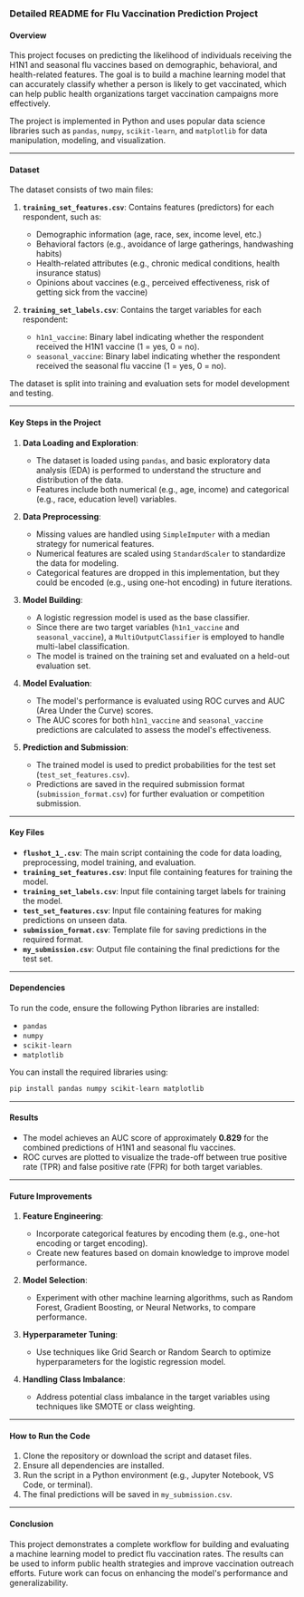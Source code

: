 ### Detailed README for Flu Vaccination Prediction Project

#### Overview
This project focuses on predicting the likelihood of individuals receiving the H1N1 and seasonal flu vaccines based on demographic, behavioral, and health-related features. The goal is to build a machine learning model that can accurately classify whether a person is likely to get vaccinated, which can help public health organizations target vaccination campaigns more effectively.

The project is implemented in Python and uses popular data science libraries such as `pandas`, `numpy`, `scikit-learn`, and `matplotlib` for data manipulation, modeling, and visualization.

---

#### Dataset
The dataset consists of two main files:
1. **`training_set_features.csv`**: Contains features (predictors) for each respondent, such as:
   - Demographic information (age, race, sex, income level, etc.)
   - Behavioral factors (e.g., avoidance of large gatherings, handwashing habits)
   - Health-related attributes (e.g., chronic medical conditions, health insurance status)
   - Opinions about vaccines (e.g., perceived effectiveness, risk of getting sick from the vaccine)

2. **`training_set_labels.csv`**: Contains the target variables for each respondent:
   - `h1n1_vaccine`: Binary label indicating whether the respondent received the H1N1 vaccine (1 = yes, 0 = no).
   - `seasonal_vaccine`: Binary label indicating whether the respondent received the seasonal flu vaccine (1 = yes, 0 = no).

The dataset is split into training and evaluation sets for model development and testing.

---

#### Key Steps in the Project

1. **Data Loading and Exploration**:
   - The dataset is loaded using `pandas`, and basic exploratory data analysis (EDA) is performed to understand the structure and distribution of the data.
   - Features include both numerical (e.g., age, income) and categorical (e.g., race, education level) variables.

2. **Data Preprocessing**:
   - Missing values are handled using `SimpleImputer` with a median strategy for numerical features.
   - Numerical features are scaled using `StandardScaler` to standardize the data for modeling.
   - Categorical features are dropped in this implementation, but they could be encoded (e.g., using one-hot encoding) in future iterations.

3. **Model Building**:
   - A logistic regression model is used as the base classifier.
   - Since there are two target variables (`h1n1_vaccine` and `seasonal_vaccine`), a `MultiOutputClassifier` is employed to handle multi-label classification.
   - The model is trained on the training set and evaluated on a held-out evaluation set.

4. **Model Evaluation**:
   - The model's performance is evaluated using ROC curves and AUC (Area Under the Curve) scores.
   - The AUC scores for both `h1n1_vaccine` and `seasonal_vaccine` predictions are calculated to assess the model's effectiveness.

5. **Prediction and Submission**:
   - The trained model is used to predict probabilities for the test set (`test_set_features.csv`).
   - Predictions are saved in the required submission format (`submission_format.csv`) for further evaluation or competition submission.

---

#### Key Files
- **`flushot_1_.csv`**: The main script containing the code for data loading, preprocessing, model training, and evaluation.
- **`training_set_features.csv`**: Input file containing features for training the model.
- **`training_set_labels.csv`**: Input file containing target labels for training the model.
- **`test_set_features.csv`**: Input file containing features for making predictions on unseen data.
- **`submission_format.csv`**: Template file for saving predictions in the required format.
- **`my_submission.csv`**: Output file containing the final predictions for the test set.

---

#### Dependencies
To run the code, ensure the following Python libraries are installed:
- `pandas`
- `numpy`
- `scikit-learn`
- `matplotlib`

You can install the required libraries using:
```bash
pip install pandas numpy scikit-learn matplotlib
```

---

#### Results
- The model achieves an AUC score of approximately **0.829** for the combined predictions of H1N1 and seasonal flu vaccines.
- ROC curves are plotted to visualize the trade-off between true positive rate (TPR) and false positive rate (FPR) for both target variables.

---

#### Future Improvements
1. **Feature Engineering**:
   - Incorporate categorical features by encoding them (e.g., one-hot encoding or target encoding).
   - Create new features based on domain knowledge to improve model performance.

2. **Model Selection**:
   - Experiment with other machine learning algorithms, such as Random Forest, Gradient Boosting, or Neural Networks, to compare performance.

3. **Hyperparameter Tuning**:
   - Use techniques like Grid Search or Random Search to optimize hyperparameters for the logistic regression model.

4. **Handling Class Imbalance**:
   - Address potential class imbalance in the target variables using techniques like SMOTE or class weighting.

---

#### How to Run the Code
1. Clone the repository or download the script and dataset files.
2. Ensure all dependencies are installed.
3. Run the script in a Python environment (e.g., Jupyter Notebook, VS Code, or terminal).
4. The final predictions will be saved in `my_submission.csv`.

---

#### Conclusion
This project demonstrates a complete workflow for building and evaluating a machine learning model to predict flu vaccination rates. The results can be used to inform public health strategies and improve vaccination outreach efforts. Future work can focus on enhancing the model's performance and generalizability.
